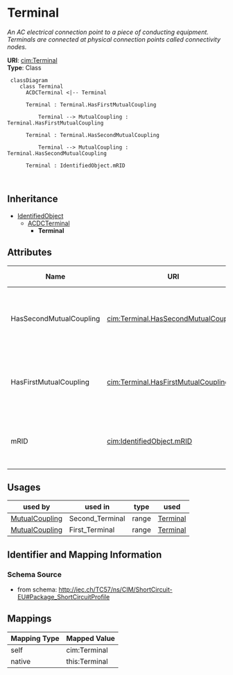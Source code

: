 # Terminal


_An AC electrical connection point to a piece of conducting equipment. Terminals are connected at physical connection points called connectivity nodes._





**URI**: [cim:Terminal](http://iec.ch/TC57/CIM100#Terminal)<br />
**Type**: Class




```mermaid
 classDiagram
    class Terminal
      ACDCTerminal <|-- Terminal
      
      Terminal : Terminal.HasFirstMutualCoupling
        
          Terminal --> MutualCoupling : Terminal.HasFirstMutualCoupling
        
      Terminal : Terminal.HasSecondMutualCoupling
        
          Terminal --> MutualCoupling : Terminal.HasSecondMutualCoupling
        
      Terminal : IdentifiedObject.mRID
        
      
```





## Inheritance
* [IdentifiedObject](IdentifiedObject.md)
    * [ACDCTerminal](ACDCTerminal.md)
        * **Terminal**



## Attributes


| Name | URI | Cardinality and Range | Description | Inheritance |
| ---  | --- | --- | --- | --- |
| HasSecondMutualCoupling | [cim:Terminal.HasSecondMutualCoupling](http://iec.ch/TC57/CIM100#Terminal.HasSecondMutualCoupling) | 0..* <br />  [MutualCoupling](MutualCoupling.md)  | Mutual couplings with the branch associated as the first branch | direct |
| HasFirstMutualCoupling | [cim:Terminal.HasFirstMutualCoupling](http://iec.ch/TC57/CIM100#Terminal.HasFirstMutualCoupling) | 0..* <br />  [MutualCoupling](MutualCoupling.md)  | Mutual couplings associated with the branch as the first branch | direct |
| mRID | [cim:IdentifiedObject.mRID](http://iec.ch/TC57/CIM100#IdentifiedObject.mRID) | 1..1 <br />  string  | Master resource identifier issued by a model authority | [IdentifiedObject](IdentifiedObject.md) |





## Usages

| used by | used in | type | used |
| ---  | --- | --- | --- |
| [MutualCoupling](MutualCoupling.md) | Second_Terminal | range | [Terminal](Terminal.md) |
| [MutualCoupling](MutualCoupling.md) | First_Terminal | range | [Terminal](Terminal.md) |






## Identifier and Mapping Information







### Schema Source


* from schema: http://iec.ch/TC57/ns/CIM/ShortCircuit-EU#Package_ShortCircuitProfile





## Mappings

| Mapping Type | Mapped Value |
| ---  | ---  |
| self | cim:Terminal |
| native | this:Terminal |




